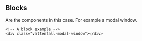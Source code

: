 ## Blocks

Are the components in this case. For example a modal window.

```
<!-- A block example -->
<div class="vattenfall-modal-window"></div>
```
